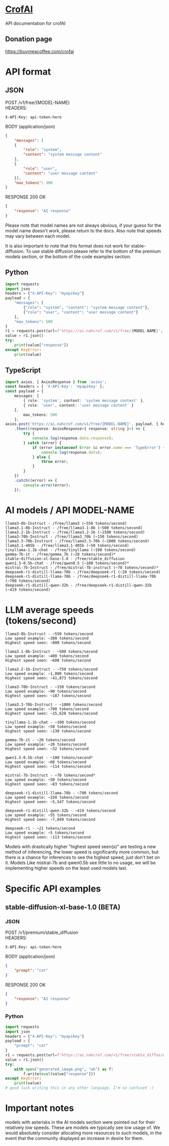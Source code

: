 # [CrofAI](https://ai.nahcrof.com/)
API documentation for crofAI
## Donation page 
https://buymeacoffee.com/crofai
# API format
## JSON
POST /v1/free/{MODEL-NAME}<br>
HEADERS:<br>
```
X-API-Key: api-token-here
```
BODY (application/json)
```json
{
    "messages": [
    {
        "role": "system",
        "content": "system message content"
    },
    {
        "role": "user",
        "content": "user message content"
    }],
    "max_tokens": 300
}
```
RESPONSE 200 OK
```json
{
    "response": "AI response"
}
```
Please note that model names are not always obvious, if your guess for the model name doesn't work, please return to the docs. Also note that speeds may vary between each model.

It is also important to note that this format does not work for stable-diffusion.
To use stable diffusion please refer to the bottom of the premium models section, or the bottom of the code examples section.
## Python
```python
import requests
import json
headers = {"X-API-Key": "myapikey"}
payload = {
    "messages": [
        {"role": "system", "content": "system message content"},
        {"role": "user", "content": "user message content"}
    ],
    "max_tokens": 500
}
r1 = requests.post(url=f'https://ai.nahcrof.com/v1/free/{MODEL-NAME}', json=payload, headers=headers)
value = r1.json()
try:
    print(value["response"])
except KeyError:
    print(value)
```
## TypeScript
```typescript
import axios, { AxiosResponse } from 'axios';
const headers = { 'X-API-Key': 'myapikey' };
const payload = {
    messages: [
        { role: 'system', content: 'system message content' },
        { role: 'user', content: 'user message content' }
    ],
        max_tokens: 500
    };
axios.post('https://ai.nahcrof.com/v1/free/{MODEL-NAME}', payload, { headers })
    .then((response: AxiosResponse<{ response: string }>) => {
        try {
            console.log(response.data.response);
        } catch (error) {
            if (error instanceof Error && error.name === 'TypeError') {
                console.log(response.data);
            } else {
                throw error;
            }
        }
    })
    .catch((error) => {
        console.error(error);
    });
```
# AI models / API MODEL-NAME
```
llama3-8b-Instruct - /free/llama3 (~550 tokens/second)
llama3.1-8b-Instruct - /free/llama3.1-8b (~500 tokens/second)
llama3.2-1b-Instruct - /free/llama3.2-1b (~1500 tokens/second)
llama3-70b-Instruct - /free/llama3_70b (~150 tokens/second)
llama3.3-70b-Instruct - /free/llama3.3-70b (~1000 tokens/second)
llama3.1-405b - /free/llama3.1-405b (~50 tokens/second)
tinyllama-1.1b-chat - /free/tinyllama (~100 tokens/second)
gemma-7b-it - /free/gemma_7b (~20 tokens/second)*
stable-diffusion-xl-base-1.0 - /free/stable_diffusion
qwen1.5-0.5b-chat - /free/qwen0.5 (~100 tokens/second)*
mistral-7b-Instruct - /free/mistral-7b-instruct (~70 tokens/second)*
deepseek-r1-distill-llama-70b - /free/deepseek-r1 (~20 tokens/second)
deepseek-r1-distill-llama-70b - /free/deepseek-r1-distill-llama-70b (~700 tokens/second)
deepseek-r1-distill-qwen-32b - /free/deepseek-r1-distill-qwen-32b (~419 tokens/second)
```
# LLM average speeds (tokens/second)
```
llama3-8b-Instruct - ~550 tokens/second
Low speed example: ~300 tokens/second
Highest speed seen: ~800 tokens/second

llama3.1-8b-Instruct - ~500 tokens/second
Low speed example: ~400 tokens/second
Highest speed seen: ~600 tokens/second

llama3.2-1b-Instruct - ~750 tokens/second
Low speed example: ~1,000 tokens/second
Highest speed seen: ~41,873 tokens/second

llama3-70b-Instruct - ~150 tokens/second
Low speed example: ~90 tokens/second
Highest speed seen: ~187 tokens/second

llama3.3-70b-Instruct - ~1000 tokens/second
Low speed example: ~700 tokens/second
Highest speed seen: ~15,620 tokens/second

tinyllama-1.1b-chat - ~100 tokens/second
Low speed example: ~50 tokens/second
Highest speed seen: ~130 tokens/second

gemma-7b-it - ~20 tokens/second
Low speed example: ~20 tokens/second
Highest speed seen: ~32 tokens/second

qwen1.5-0.5b-chat - ~100 tokens/second*
Low speed example: ~60 tokens/second
Highest speed seen: ~114 tokens/second

mistral-7b-Instruct - ~70 tokens/second*
Low speed example: ~50 tokens/second
Highest speed seen: ~83 tokens/second

deepseek-r1-distill-llama-70b - ~700 tokens/second
Low speed example: ~250 tokens/second
Highest speed seen: ~5,547 tokens/second

deepseek-r1-distill-qwen-32b - ~419 tokens/second
Low speed example: ~55 tokens/second
Highest speed seen: ~7,849 tokens/second

deepseek-r1 - ~21 tokens/second
Low speed example: ~5 tokens/second
Highest speed seen: ~113 tokens/second
```
Models with drastically higher "highest speed seen(s)" are testing a new method of inferencing, the lower speed is significantly more common, but there is a chance for inferences to see the highest speed, just don't bet on it.
Models Like mistral-7b and qwen0.5b see little to no usage, we will be implementing higher speeds on the least used models last.
# Specific API examples
## stable-diffusion-xl-base-1.0 (BETA)
### JSON
POST /v1/premium/stable_diffusion<br>
HEADERS:<br>
```
X-API-Key: api-token-here
```
BODY (application/json)
```json
{
    "prompt": "cat"
}
```
RESPONSE 200 OK
```json
{
    "response": "AI response"
}
```
### Python
```python
import requests
import json
headers = {"X-API-Key": "myapikey"}
payload = {
    "prompt": "cat"
}
r1 = requests.post(url=f'https://ai.nahcrof.com/v1/free/stable_diffusion', json=payload, headers=headers)
value = r1.json()
try:
    with open("generated_image.png", "wb") as f:
        f.write(eval(value["response"]))
except KeyError:
    print(value)
# good luck writing this in any other language, I'm so confused :)
```
# Important notes
models with asterisks in the AI models section were pointed out for their relatively low speeds. These are models we typically see low usage of. We would absolutely consider allocating more resources to such models, in the event that the community displayed an increase in desire for them. 
